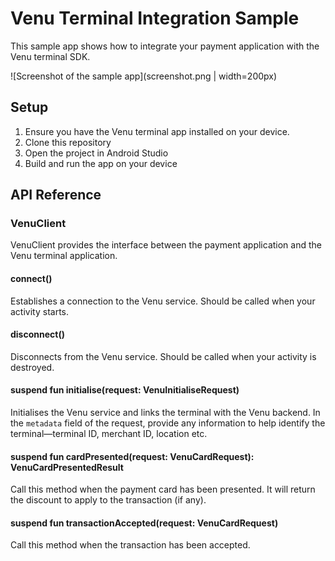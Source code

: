 # Venu Terminal Integration Sample

This sample app shows how to integrate your payment application with the Venu terminal SDK.

![Screenshot of the sample app](screenshot.png | width=200px)

## Setup

1. Ensure you have the Venu terminal app installed on your device.
2. Clone this repository
3. Open the project in Android Studio
4. Build and run the app on your device

## API Reference

### VenuClient

VenuClient provides the interface between the payment application and the Venu terminal application.

#### connect()
Establishes a connection to the Venu service. Should be called when your activity starts.

#### disconnect()
Disconnects from the Venu service. Should be called when your activity is destroyed.

#### suspend fun initialise(request: VenuInitialiseRequest)
Initialises the Venu service and links the terminal with the Venu backend. In the `metadata` field
of the request, provide any information to help identify the terminal—terminal ID, merchant ID, location etc.

#### suspend fun cardPresented(request: VenuCardRequest): VenuCardPresentedResult
Call this method when the payment card has been presented. It will return the discount to apply to the transaction (if any).

#### suspend fun transactionAccepted(request: VenuCardRequest)
Call this method when the transaction has been accepted.